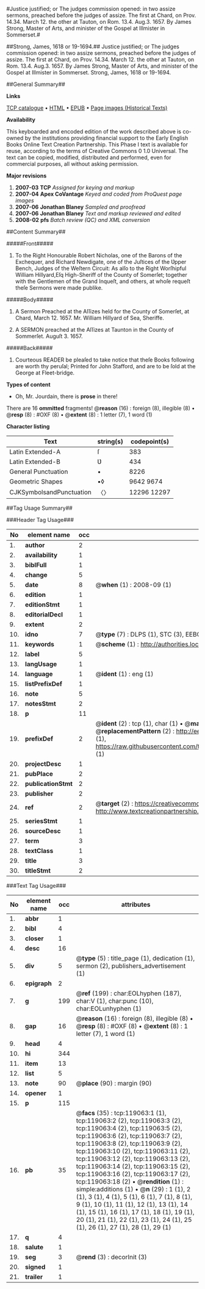 #Justice justified; or The judges commission opened: in two assize sermons, preached before the judges of assize. The first at Chard, on Prov. 14.34. March 12. the other at Tauton, on Rom. 13.4. Aug.3. 1657. By James Strong, Master of Arts, and minister of the Gospel at Illmister in Sommerset.#

##Strong, James, 1618 or 19-1694.##
Justice justified; or The judges commission opened: in two assize sermons, preached before the judges of assize. The first at Chard, on Prov. 14.34. March 12. the other at Tauton, on Rom. 13.4. Aug.3. 1657. By James Strong, Master of Arts, and minister of the Gospel at Illmister in Sommerset.
Strong, James, 1618 or 19-1694.

##General Summary##

**Links**

[TCP catalogue](http://www.ota.ox.ac.uk/tcp/)  • 
[HTML](http://tei.it.ox.ac.uk/tcp/Texts-HTML/free/A94/A94062.html)  • 
[EPUB](http://tei.it.ox.ac.uk/tcp/Texts-EPUB/free/A94/A94062.epub) • 
[Page images (Historical Texts)](https://data.historicaltexts.jisc.ac.uk/view?pubId=eebo-99866777e&pageId=eebo-99866777e-119063-1)

**Availability**

This keyboarded and encoded edition of the
	       work described above is co-owned by the institutions
	       providing financial support to the Early English Books
	       Online Text Creation Partnership. This Phase I text is
	       available for reuse, according to the terms of Creative
	       Commons 0 1.0 Universal. The text can be copied,
	       modified, distributed and performed, even for
	       commercial purposes, all without asking permission.

**Major revisions**

1. __2007-03__ __TCP__ *Assigned for keying and markup*
1. __2007-04__ __Apex CoVantage__ *Keyed and coded from ProQuest page images*
1. __2007-06__ __Jonathan Blaney__ *Sampled and proofread*
1. __2007-06__ __Jonathan Blaney__ *Text and markup reviewed and edited*
1. __2008-02__ __pfs__ *Batch review (QC) and XML conversion*

##Content Summary##

#####Front#####

1. To the Right Honourable Robert Nicholas, one of the Barons of the Exchequer, and Richard Newdigate, one of the Juſtices of the Ʋpper Bench, Judges of the Weſtern Circuit: As alſo to the Right Worſhipful William Hillyard,Eſq High-Sheriff of the County of Somerſet; together with the Gentlemen of the Grand Inqueſt, and others, at whoſe requeſt theſe Sermons were made publike.

#####Body#####

1. A Sermon Preached at the Aſſizes held for the County of Somerſet, at Chard, March 12. 1657. Mr. William Hillyard of Sea, Sheriffe.

1. A SERMON preached at the Aſſizes at Taunton in the County of Sommerſet. Auguſt 3. 1657.

#####Back#####

1. Courteous READER be pleaſed to take notice that theſe Books following are worth thy peruſal; Printed for John Stafford, and are to be ſold at the George at Fleet-bridge.

**Types of content**

  * Oh, Mr. Jourdain, there is **prose** in there!

There are 16 **ommitted** fragments! 
 @__reason__ (16) : foreign (8), illegible (8)  •  @__resp__ (8) : #OXF (8)  •  @__extent__ (8) : 1 letter (7), 1 word (1)

**Character listing**


|Text|string(s)|codepoint(s)|
|---|---|---|
|Latin Extended-A|ſ|383|
|Latin Extended-B|Ʋ|434|
|General Punctuation|•|8226|
|Geometric Shapes|▪◊|9642 9674|
|CJKSymbolsandPunctuation|〈〉|12296 12297|

##Tag Usage Summary##

###Header Tag Usage###

|No|element name|occ|attributes|
|---|---|---|---|
|1.|__author__|2||
|2.|__availability__|1||
|3.|__biblFull__|1||
|4.|__change__|5||
|5.|__date__|8| @__when__ (1) : 2008-09 (1)|
|6.|__edition__|1||
|7.|__editionStmt__|1||
|8.|__editorialDecl__|1||
|9.|__extent__|2||
|10.|__idno__|7| @__type__ (7) : DLPS (1), STC (3), EEBO-CITATION (1), PROQUEST (1), VID (1)|
|11.|__keywords__|1| @__scheme__ (1) : http://authorities.loc.gov/ (1)|
|12.|__label__|5||
|13.|__langUsage__|1||
|14.|__language__|1| @__ident__ (1) : eng (1)|
|15.|__listPrefixDef__|1||
|16.|__note__|5||
|17.|__notesStmt__|2||
|18.|__p__|11||
|19.|__prefixDef__|2| @__ident__ (2) : tcp (1), char (1)  •  @__matchPattern__ (2) : ([0-9\-]+):([0-9IVX]+) (1), (.+) (1)  •  @__replacementPattern__ (2) : http://eebo.chadwyck.com/downloadtiff?vid=$1&page=$2 (1), https://raw.githubusercontent.com/textcreationpartnership/Texts/master/tcpchars.xml#$1 (1)|
|20.|__projectDesc__|1||
|21.|__pubPlace__|2||
|22.|__publicationStmt__|2||
|23.|__publisher__|2||
|24.|__ref__|2| @__target__ (2) : https://creativecommons.org/publicdomain/zero/1.0/ (1), http://www.textcreationpartnership.org/docs/. (1)|
|25.|__seriesStmt__|1||
|26.|__sourceDesc__|1||
|27.|__term__|3||
|28.|__textClass__|1||
|29.|__title__|3||
|30.|__titleStmt__|2||


###Text Tag Usage###

|No|element name|occ|attributes|
|---|---|---|---|
|1.|__abbr__|1||
|2.|__bibl__|4||
|3.|__closer__|1||
|4.|__desc__|16||
|5.|__div__|5| @__type__ (5) : title_page (1), dedication (1), sermon (2), publishers_advertisement (1)|
|6.|__epigraph__|2||
|7.|__g__|199| @__ref__ (199) : char:EOLhyphen (187), char:V (1), char:punc (10), char:EOLunhyphen (1)|
|8.|__gap__|16| @__reason__ (16) : foreign (8), illegible (8)  •  @__resp__ (8) : #OXF (8)  •  @__extent__ (8) : 1 letter (7), 1 word (1)|
|9.|__head__|4||
|10.|__hi__|344||
|11.|__item__|13||
|12.|__list__|5||
|13.|__note__|90| @__place__ (90) : margin (90)|
|14.|__opener__|1||
|15.|__p__|115||
|16.|__pb__|35| @__facs__ (35) : tcp:119063:1 (1), tcp:119063:2 (2), tcp:119063:3 (2), tcp:119063:4 (2), tcp:119063:5 (2), tcp:119063:6 (2), tcp:119063:7 (2), tcp:119063:8 (2), tcp:119063:9 (2), tcp:119063:10 (2), tcp:119063:11 (2), tcp:119063:12 (2), tcp:119063:13 (2), tcp:119063:14 (2), tcp:119063:15 (2), tcp:119063:16 (2), tcp:119063:17 (2), tcp:119063:18 (2)  •  @__rendition__ (1) : simple:additions (1)  •  @__n__ (29) : 1 (1), 2 (1), 3 (1), 4 (1), 5 (1), 6 (1), 7 (1), 8 (1), 9 (1), 10 (1), 11 (1), 12 (1), 13 (1), 14 (1), 15 (1), 16 (1), 17 (1), 18 (1), 19 (1), 20 (1), 21 (1), 22 (1), 23 (1), 24 (1), 25 (1), 26 (1), 27 (1), 28 (1), 29 (1)|
|17.|__q__|4||
|18.|__salute__|1||
|19.|__seg__|3| @__rend__ (3) : decorInit (3)|
|20.|__signed__|1||
|21.|__trailer__|1||
